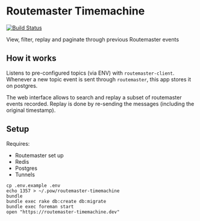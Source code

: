 Routemaster Timemachine
=======================
[![Build Status](https://travis-ci.org/HouseTrip/routemaster-timemachine.svg?branch=master)](https://travis-ci.org/HouseTrip/routemaster-timemachine)

View, filter, replay and paginate through previous Routemaster events

## How it works

Listens to pre-configured topics (via ENV) with `routemaster-client`. Whenever a new topic event is sent through `routemaster`, this app stores it on postgres.

The web interface allows to search and replay a subset of routemaster events recorded. Replay is done by re-sending the messages (including the original timestamp).

## Setup

Requires:
- Routemaster set up
- Redis
- Postgres
- Tunnels

```
cp .env.example .env
echo 1357 > ~/.pow/routemaster-timemachine
bundle
bundle exec rake db:create db:migrate
bundle exec foreman start
open "https://routemaster-timemachine.dev"
```
